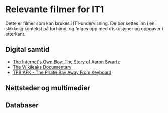 Relevante filmer for IT1
========================
Dette er filmer som kan brukes i IT1-undervisning. De bør settes inn i en skikkelig
kontekst på forhånd, og følges opp med diskusjoner og oppgaver i etterkant.

Digital samtid
--------------
* [The Internet's Own Boy: The Story of Aaron Swartz](https://htmlpreview.github.io/?https://github.com/fagstoff/IT1/blob/master/Filmer/internets-own-boy.html)
* [The Wikileaks Documentary](https://htmlpreview.github.io/?https://github.com/fagstoff/IT1/blob/master/Filmer/wikileaks-documentary.html)
* [TPB AFK - The Pirate Bay Away From Keyboard](https://htmlpreview.github.io/?https://github.com/fagstoff/IT1/blob/master/Filmer/tpb-afk.html)

Nettsteder og multimedier
-------------------------


Databaser
---------



